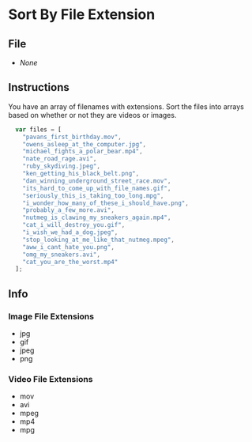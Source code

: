 # Sort By File Extension

## File

* *None*

## Instructions

You have an array of filenames with extensions. Sort the files into arrays based on whether or not they are videos or images.

```javascript
  var files = [
    "pavans_first_birthday.mov",
    "owens_asleep_at_the_computer.jpg",
    "michael_fights_a_polar_bear.mp4",
    "nate_road_rage.avi",
    "ruby_skydiving.jpeg",
    "ken_getting_his_black_belt.png",
    "dan_winning_underground_street_race.mov",
    "its_hard_to_come_up_with_file_names.gif",
    "seriously_this_is_taking_too_long.mpg",
    "i_wonder_how_many_of_these_i_should_have.png",
    "probably_a_few_more.avi",
    "nutmeg_is_clawing_my_sneakers_again.mp4",
    "cat_i_will_destroy_you.gif",
    "i_wish_we_had_a_dog.jpeg",
    "stop_looking_at_me_like_that_nutmeg.mpeg",
    "aww_i_cant_hate_you.png",
    "omg_my_sneakers.avi",
    "cat_you_are_the_worst.mp4"
  ];
```

## Info

### Image File Extensions

* jpg
* gif
* jpeg
* png

### Video File Extensions

* mov
* avi
* mpeg
* mp4
* mpg


